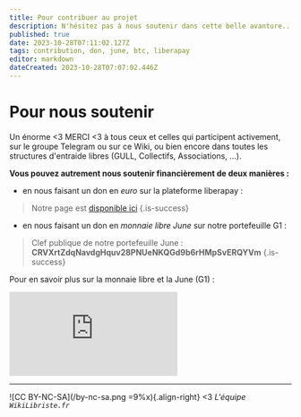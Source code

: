 ```yaml
---
title: Pour contribuer au projet
description: N'hésitez pas à nous soutenir dans cette belle avanture...
published: true
date: 2023-10-28T07:11:02.127Z
tags: contribution, don, june, btc, liberapay
editor: markdown
dateCreated: 2023-10-28T07:07:02.446Z
---
```


# Pour nous soutenir

Un énorme <3 MERCI <3 à tous ceux et celles qui participent activement, sur le groupe Telegram ou sur ce Wiki, ou bien encore dans toutes les structures d'entraide libres (GULL, Collectifs, Associations, ...). 

**Vous pouvez autrement nous soutenir financièrement de deux manières :**
- en nous faisant un don en *euro* sur la plateforme liberapay :
> Notre page est [disponible ici](https://fr.liberapay.com/wikilibriste/)
{.is-success}

- en nous faisant un don en *monnaie libre June* sur notre portefeuille G1 :

> Clef publique de notre portefeuille June :
> **CRVXrtZdqNavdgHquv28PNUeNKQGd9b6rHMpSvERQYVm**
{.is-success}

Pour en savoir plus sur la monnaie libre et la June (G1) :
<iframe class="frame-style" title="La June, introduction à la monnaie libre" src="https://yewtu.be/embed/P_4F7X9XZxA?t=1" allow="fullscreen; accelerometer; encrypted-media; gyroscope; picture-in-picture" sandbox="allow-same-origin allow-scripts allow-popups" frameborder="0"></iframe>

---
![CC BY-NC-SA](/by-nc-sa.png =9%x){.align-right} <3 *L'équipe `WikiLibriste.fr`*